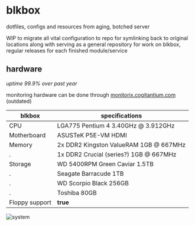 # blkbox
dotfiles, configs and resources from aging, botched server

WIP to migrate all vital configuration to repo for symlinking back to original locations along with serving as a general 
repository for work on blkbox, regular releases for each finished module/service

## hardware

*uptime 99.9% over past year*

monitoring hardware can be done through [monitorix.cogitantium.com](http://monitorix.cogitantium.com) (outdated)

blkbox | specifications
--- | --- 
CPU | LGA775 Pentium 4 3.40GHz @ 3.912GHz
Motherboard | ASUSTeK P5E-VM HDMI
Memory | 2x DDR2 Kingston ValueRAM 1GB @ 667MHz
. | 1x DDR2 Crucial (series?) 1GB @  667MHz
Storage | WD 5400RPM Green Caviar 1.5TB
. | Seagate Barracude 1TB
. | WD Scorpio Black 256GB
. | Toshiba 80GB
Floppy support | **true**


![system](https://raw.githubusercontent.com/dareeude/blkbox/master/documentation/media/build.jpg)
